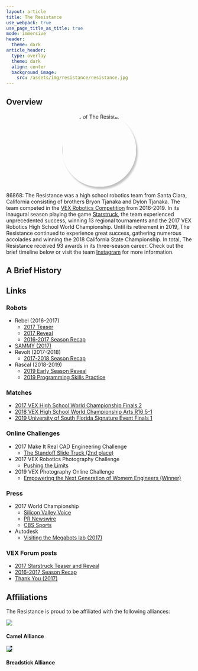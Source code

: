 ```yaml
---
layout: article
title: The Resistance
use_webpack: true
use_page_title_as_title: true
mode: immersive
header:
  theme: dark
article_header:
  type: overlay
  theme: dark
  align: center
  background_image:
    src: /assets/img/resistance/resistance.jpg
---
```

<!--excerpt-separator-->

## Overview

<img
  style="display:block; margin:0px auto; border-radius:50%; width:200px; box-shadow:4px 6px 4px rgba(0, 0, 0, 0.23);"
  alt="Logo of The Resistance"
  src="/assets/img/resistance/logo.jpg"
/>

86868: The Resistance was a high school robotics team from Santa Clara,
California consisting of brothers Bryon Tjanaka and Dylon Tjanaka. The team
competed in the
[VEX Robotics Competition]("https://en.wikipedia.org/wiki/VEX_Robotics_Competition")
from 2016-2019. In its inaugural season playing the game
[Starstruck](https://youtu.be/0t2zstQ84Tw), the team experienced unprecedented
success, winning 13 regional tournaments and the 2017 VEX Robotics High School
World Championship. Until its retirement in 2019, The Resistance continued to
experience great success, gathering numerous accolades and winning the 2018
California State Championship. In total, The Resistance received 93 awards in
its three-season career. Check out the brief timeline below or visit the team
[Instagram](https://www.instagram.com/86868_the_resistance/) for more
information.

## A Brief History

<div class="react" id="resistance"></div>

## Links

### Robots

- Rebel (2016-2017)
  - [2017 Teaser](https://youtu.be/M55QvYIqk2w)
  - [2017 Reveal](https://youtu.be/WykDRSjNVOs)
  - [2016-2017 Season Recap](https://youtu.be/hUtrqf6Oids)
- [SAMMY (2017)](https://youtu.be/o0C9QKUtFYs)
- Revolt (2017-2018)
  - [2017-2018 Season Recap](https://youtu.be/eGpasQFLgAY)
- Rascal (2018-2019)
  - [2019 Early Season Reveal](https://youtu.be/MwTPCQwXQTk)
  - [2019 Programming Skills Practice](https://youtu.be/LtVP1sy85i0)

### Matches

- [2017 VEX High School World Championship Finals 2](https://youtu.be/ZcwFCBO9kpQ)
- [2018 VEX High School World Championship Arts R16 5-1](https://youtu.be/Q5qKFyzIs-I)
- [2019 University of South Florida Signature Event Finals 1](https://youtu.be/5a7XcuzMSSs)

### Online Challenges

- 2017 Make It Real CAD Engineering Challenge
  - [The Standoff Slide Truck (2nd place)](https://challenges.robotevents.com/challenge/58/entry/3478)
- 2017 VEX Robotics Photography Challenge
  - [Pushing the Limits](https://challenges.robotevents.com/challenge/59/entry/2925)
- 2019 VEX Photography Online Challenge
  - [Empowering the Next Generation of Womem Engineers (Winner)](https://challenges.robotevents.com/challenge/93/entry/6296)

### Press

- 2017 World Championship
  - [Silicon Valley Voice](https://www.svvoice.com/tjanaka-brothers-win-high-school-division-2017-vex-robotics-world-championship/)
  - [PR Newswire](https://www.prnewswire.com/news-releases/vex-robotics-world-championship-crowns-2017-winners-300446176.html)
  - [CBS Sports](https://youtu.be/9shA1fdX18w)
- Autodesk
  - [Visiting the  Megabots lab (2017)](https://youtu.be/D4t3Nqjl3wM)

### VEX Forum posts

- [2017 Starstruck Teaser and Reveal](https://www.vexforum.com/t/86868-the-resistance-vex-starstruck-reveal/40629)
- [2016-2017 Season Recap](https://www.vexforum.com/t/86868-the-resistance-2016-2017-season-recap-video/42302)
- [Thank You (2017)](https://www.vexforum.com/t/thank-you-from-bryon-tjanaka-86868-the-resistance/42172)

## Affiliations

The Resistance is proud to be affiliated with the following alliances:

<div class="grid-container">
  <div class="grid grid--p-3">
    <div class="cell cell--6"><div>
      <div class="card">
        <div class="card__image">
          <img class="image" src="/assets/img/resistance/camel.jpg"/>
        </div>
        <div class="card__content">
          <div class="card__header">
            <h4>Camel Alliance</h4>
          </div>
        </div>
      </div>
    </div></div>
    <div class="cell cell--6"><div>
      <div class="card">
        <div class="card__image">
          <img class="image" style="background-color:black" src="/assets/img/resistance/breadstick.png"/>
        </div>
        <div class="card__content">
          <div class="card__header">
            <h4>Breadstick Alliance</h4>
          </div>
        </div>
      </div>
    </div></div>
  </div>
</div>
